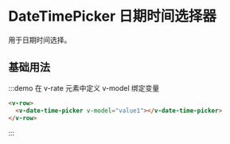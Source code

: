 # DateTimePicker 日期时间选择器

用于日期时间选择。

## 基础用法

:::demo 在 v-rate 元素中定义 v-model 绑定变量

```html
<v-row>
  <v-date-time-picker v-model="value1"></v-date-time-picker>
</v-row>
```
:::

<script>
  import Row from '@/components/row';
  import DateTimePicker from '@/components/date-time-picker';

  export default {
    components: {
      VRow: Row,
      VDateTimePicker: DateTimePicker,
    },
    data() {
      return {
        value1: 1,
        value2: 2,
      };
    },
    methods: {
    },
  };
</script>